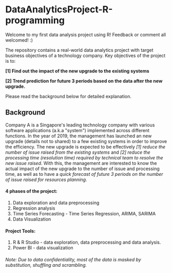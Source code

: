 # DataAnalyticsProject-R-programming
Welcome to my first data analysis project using R! Feedback or comment all welcomed! :)

The repository contains a real-world data analytics project with target business objectives of a technology company. 
Key objectives of the project is to:

**[1] Find out the impact of the new upgrade to the existing systems**

**[2] Trend prediction for future 3 periods based on the data after  the new upgrade.** 

Please read the background below for detailed explanation. 


## Background
Company A is a Singapore's leading technology company with various software applications (a.k.a "system") implemented across different functions. In the year of 2019, the management has launched an new upgrade (details not to shared) to a few existing systems in order to improve the efficiency. The new upgrade is expected to be effectively *[1] reduce the number of issue raised from the existing systems* and *[2] reduce the processing time (resolution time) required by technical team to resolve the new issue raised*. With this, the management are interested to know the actual impact of the new upgrade to the number of issue and processing time, as well as to have a *quick forecast of future 3 periods on the number of issue raised for resources planning*. 

#### **4 phases of the project:**
1. Data exploration and data preprocessing
2. Regression analysis 
3. Time Series Forecasting - Time Series Regression, ARIMA, SARIMA
4. Data Visualization

#### **Project Tools:**
1. R & R Studio - data exploration, data preprocessing and data analysis. 
2. Power BI - data visualization 

###### Note: Due to data confidentiality, most of the data is masked by substitution, shuffling and scrambling. 

